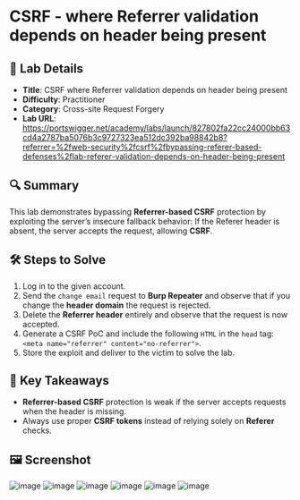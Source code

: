 # CSRF - where Referrer validation depends on header being present

## 📌 Lab Details
- **Title**: CSRF where Referrer validation depends on header being present
- **Difficulty**: Practitioner
- **Category**: Cross-site Request Forgery
- **Lab URL**: https://portswigger.net/academy/labs/launch/827802fa22cc24000bb63cd4a2787ba5076b3c9727323ea512dc392ba98842b8?referrer=%2fweb-security%2fcsrf%2fbypassing-referer-based-defenses%2flab-referer-validation-depends-on-header-being-present

## 🔍 Summary
This lab demonstrates bypassing **Referrer-based CSRF** protection by exploiting the server’s insecure fallback behavior:
If the Referer header is absent, the server accepts the request, allowing **CSRF**.

## 🛠 Steps to Solve
1. Log in to the given account.
2. Send the `change email` request to **Burp Repeater** and observe that if you change the **header domain** the request is rejected.
3. Delete the **Referrer header** entirely and observe that the request is now accepted.
4. Generate a CSRF PoC and include the following `HTML` in the `head` tag: `<meta name="referrer" content="no-referrer">`.
5. Store the exploit and deliver to the victim to solve the lab.

## 📖 Key Takeaways
- **Referrer-based CSRF** protection is weak if the server accepts requests when the header is missing.
-  Always use proper **CSRF tokens** instead of relying solely on **Referer** checks.

## 🖼️ Screenshot 
![image](https://github.com/user-attachments/assets/a45c37ed-b616-4b05-ac9b-4fe9c28090ed)
![image](https://github.com/user-attachments/assets/a81ea09e-2c63-4a08-b339-aae237d83a2e)
![image](https://github.com/user-attachments/assets/c5dbe3d0-c8da-4f17-bd99-0102ced9b7c4)
![image](https://github.com/user-attachments/assets/abca681e-735c-42bf-9e71-0ce406540a8a)
![image](https://github.com/user-attachments/assets/3394bf93-fb4f-436a-a543-115bc621923a)
![image](https://github.com/user-attachments/assets/cb0cf77e-a62c-40d1-b404-41ff91f523ce)
